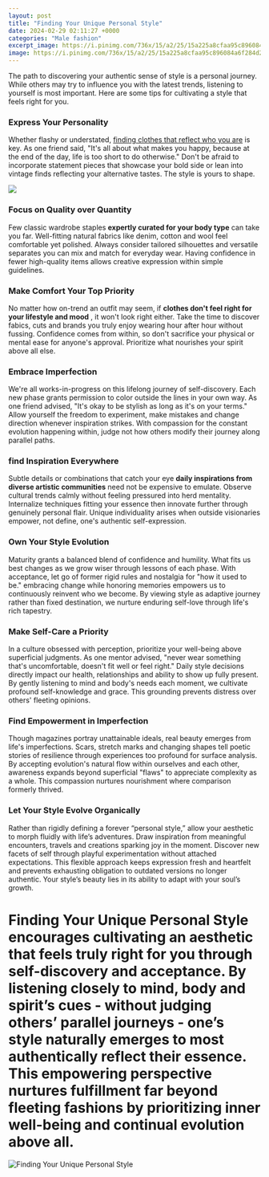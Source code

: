 ```yaml
---
layout: post
title: "Finding Your Unique Personal Style"
date: 2024-02-29 02:11:27 +0000
categories: "Male fashion"
excerpt_image: https://i.pinimg.com/736x/15/a2/25/15a225a8cfaa95c896084a6f284d25df.jpg
image: https://i.pinimg.com/736x/15/a2/25/15a225a8cfaa95c896084a6f284d25df.jpg
---
```


The path to discovering your authentic sense of style is a personal journey. While others may try to influence you with the latest trends, listening to yourself is most important. Here are some tips for cultivating a style that feels right for you.
### Express Your Personality
Whether flashy or understated, [finding clothes that reflect who you are](https://store.fi.io.vn/collection/dog-dad) is key. As one friend said, "It's all about what makes you happy, because at the end of the day, life is too short to do otherwise." Don't be afraid to incorporate statement pieces that showcase your bold side or lean into vintage finds reflecting your alternative tastes. The style is yours to shape.   

![](https://classyyettrendy.com/wp-content/uploads/2016/09/How-To-Find-Your-Personal-Style.png)
### Focus on Quality over Quantity
Few classic wardrobe staples **expertly curated for your body type** can take you far. Well-fitting natural fabrics like denim, cotton and wool feel comfortable yet polished. Always consider tailored silhouettes and versatile separates you can mix and match for everyday wear. Having confidence in fewer high-quality items allows creative expression within simple guidelines.
### Make Comfort Your Top Priority 
No matter how on-trend an outfit may seem, if **clothes don't feel right for your lifestyle and mood** , it won't look right either. Take the time to discover fabics, cuts and brands you truly enjoy wearing hour after hour without fussing. Confidence comes from within, so don't sacrifice your physical or mental ease for anyone's approval. Prioritize what nourishes your spirit above all else.  
### Embrace Imperfection 
We're all works-in-progress on this lifelong journey of self-discovery. Each new phase grants permission to color outside the lines in your own way. As one friend advised, "It's okay to be stylish as long as it's on your terms." Allow yourself the freedom to experiment, make mistakes and change direction whenever inspiration strikes. With compassion for the constant evolution happening within, judge not how others modify their journey along parallel paths.
### find Inspiration Everywhere
Subtle details or combinations that catch your eye **daily inspirations from diverse artistic communities** need not be expensive to emulate. Observe cultural trends calmly without feeling pressured into herd mentality. Internalize techniques fitting your essence then innovate further through genuinely personal flair. Unique individuality arises when outside visionaries empower, not define, one's authentic self-expression. 
### Own Your Style Evolution
Maturity grants a balanced blend of confidence and humility. What fits us best changes as we grow wiser through lessons of each phase. With acceptance, let go of former rigid rules and nostalgia for "how it used to be." embracing change while honoring memories empowers us to continuously reinvent who we become. By viewing style as adaptive journey rather than fixed destination, we nurture enduring self-love through life's rich tapestry.
### Make Self-Care a Priority 
In a culture obsessed with perception, prioritize your well-being above superficial judgments. As one mentor advised, "never wear something that's uncomfortable, doesn't fit well or feel right." Daily style decisions directly impact our health, relationships and ability to show up fully present. By gently listening to mind and body's needs each moment, we cultivate profound self-knowledge and grace. This grounding prevents distress over others' fleeting opinions.
### Find Empowerment in Imperfection
Though magazines portray unattainable ideals, real beauty emerges from life's imperfections. Scars, stretch marks and changing shapes tell poetic stories of resilience through experiences too profound for surface analysis. By accepting evolution's natural flow within ourselves and each other, awareness expands beyond superficial "flaws" to appreciate complexity as a whole. This compassion nurtures nourishment where comparison formerly thrived.
### Let Your Style Evolve Organically
Rather than rigidly defining a forever “personal style,” allow your aesthetic to morph fluidly with life’s adventures. Draw inspiration from meaningful encounters, travels and creations sparking joy in the moment. Discover new facets of self through playful experimentation without attached expectations. This flexible approach keeps expression fresh and heartfelt and prevents exhausting obligation to outdated versions no longer authentic. Your style’s beauty lies in its ability to adapt with your soul’s growth.
# Finding Your Unique Personal Style encourages cultivating an aesthetic that feels truly right for you through self-discovery and acceptance. By listening closely to mind, body and spirit’s cues - without judging others’ parallel journeys - one’s style naturally emerges to most authentically reflect their essence. This empowering perspective nurtures fulfillment far beyond fleeting fashions by prioritizing inner well-being and continual evolution above all.
![Finding Your Unique Personal Style](https://i.pinimg.com/736x/15/a2/25/15a225a8cfaa95c896084a6f284d25df.jpg)